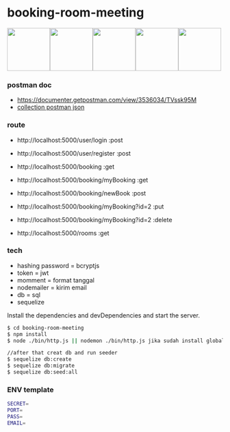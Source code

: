 # booking-room-meeting


<div style="display:flex; flex-direction:row;">
  <a href="https://www.npmjs.com/">
    <img src="https://duckduckgo.com/i/d006c491.png" width="100">
  </a>
  <a href="http://sequelize.org/">
    <img src="https://external-content.duckduckgo.com/iu/?u=https%3A%2F%2Ftse2.mm.bing.net%2Fth%3Fid%3DOIP.nTRBhzKoS_yTCNP591vKjAHaHa%26o%3D6%26pid%3DApi&f=1" width="100">
  </a>
  <a href="http://expressjs.com/">
    <img src="https://i.cloudup.com/zfY6lL7eFa-3000x3000.png" width="100">
  </a>
  <a href="https://nodejs.org/en/">
    <img src="https://duckduckgo.com/i/a65969b4.png" width="100">
  </a>
  <a href="https://jwt.io/">
    <img src="https://jwt.io/img/pic_logo.svg" width="100">
  </a>
 </div>


### postman doc
* https://documenter.getpostman.com/view/3536034/TVssk95M
* <a href="https://github.com/RaihanArdianata/booking-room-meeting/blob/master/room_meeting.postman_collection.json">collection postman json</a>
### route

* http://localhost:5000/user/login :post
* http://localhost:5000/user/register :post

* http://localhost:5000/booking :get
* http://localhost:5000/booking/myBooking :get
* http://localhost:5000/booking/newBook :post
* http://localhost:5000/booking/myBooking?id=2 :put
* http://localhost:5000/booking/myBooking?id=2 :delete

* http://localhost:5000/rooms :get

### tech

* hashing password = bcryptjs
* token = jwt
* momment = format tanggal
* nodemailer = kirim email
* db = sql
* sequelize

Install the dependencies and devDependencies and start the server.

```sh
$ cd booking-room-meeting
$ npm install
$ node ./bin/http.js || nodemon ./bin/http.js jika sudah install global

//after that creat db and run seeder
$ sequelize db:create
$ sequelize db:migrate
$ sequelize db:seed:all
```

### ENV template
```sh
SECRET=
PORT=
PASS=
EMAIL=
```
